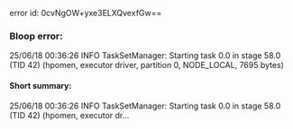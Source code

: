 error id: 0cvNgOW+yxe3ELXQvexfGw==
### Bloop error:

25/06/18 00:36:26 INFO TaskSetManager: Starting task 0.0 in stage 58.0 (TID 42) (hpomen, executor driver, partition 0, NODE_LOCAL, 7695 bytes)
#### Short summary: 

25/06/18 00:36:26 INFO TaskSetManager: Starting task 0.0 in stage 58.0 (TID 42) (hpomen, executor dr...